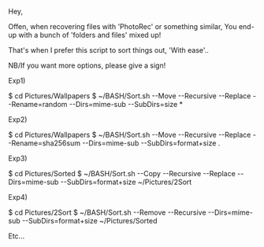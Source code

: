 Hey,

Offen, when recovering files with 'PhotoRec' or something similar,
You end-up with a bunch of 'folders and files' mixed up!

That's when I prefer this script to sort things out,
'With ease'..

NB/If you want more options, please give a sign!

Exp1)

$ cd Pictures/Wallpapers
$ ~/BASH/Sort.sh --Move --Recursive --Replace --Rename=random --Dirs=mime-sub --SubDirs=size *

Exp2)

$ cd Pictures/Wallpapers
$ ~/BASH/Sort.sh --Move --Recursive --Replace --Rename=sha256sum --Dirs=mime-sub --SubDirs=format+size .

Exp3)

$ cd Pictures/Sorted
$ ~/BASH/Sort.sh --Copy --Recursive --Replace --Dirs=mime-sub --SubDirs=format+size ~/Pictures/2Sort

Exp4)

$ cd Pictures/2Sort
$ ~/BASH/Sort.sh --Remove --Recursive --Dirs=mime-sub --SubDirs=format+size ~/Pictures/Sorted

Etc...

